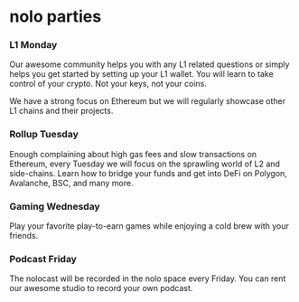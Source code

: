 # nolo parties

### L1 Monday

Our awesome community helps you with any L1 related questions or simply helps you get started by setting up your L1 wallet. You will learn to take control of your crypto. Not your keys, not your coins.

We have a strong focus on Ethereum but we will regularly showcase other L1 chains and their projects.&#x20;

### Rollup Tuesday

Enough complaining about high gas fees and slow transactions on Ethereum, every Tuesday we will focus on the sprawling world of L2 and side-chains. Learn how to bridge your funds and get into DeFi on Polygon, Avalanche, BSC, and many more.

### Gaming Wednesday

Play your favorite play-to-earn games while enjoying a cold brew with your friends.

### Podcast Friday

The nolocast will be recorded in the nolo space every Friday. You can rent our awesome studio to record your own podcast.



